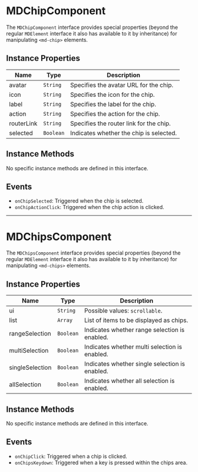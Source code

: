 # MDChipComponent

The `MDChipComponent` interface provides special properties (beyond the regular `MDElement` interface it also has available to it by inheritance) for manipulating `<md-chip>` elements.

## Instance Properties

| Name       | Type     | Description                                 |
|------------|----------|---------------------------------------------|
| avatar     | `String` | Specifies the avatar URL for the chip.     |
| icon       | `String` | Specifies the icon for the chip.           |
| label      | `String` | Specifies the label for the chip.          |
| action     | `String` | Specifies the action for the chip.         |
| routerLink | `String` | Specifies the router link for the chip.    |
| selected   | `Boolean`| Indicates whether the chip is selected.    |

## Instance Methods

No specific instance methods are defined in this interface.

## Events

- `onChipSelected`: Triggered when the chip is selected.
- `onChipActionClick`: Triggered when the chip action is clicked.

---

# MDChipsComponent

The `MDChipsComponent` interface provides special properties (beyond the regular `MDElement` interface it also has available to it by inheritance) for manipulating `<md-chips>` elements.

## Instance Properties

| Name            | Type      | Description                                    |
|-----------------|-----------|------------------------------------------------|
| ui              | `String`  | Possible values: `scrollable`.                 |
| list            | `Array`   | List of items to be displayed as chips.        |
| rangeSelection  | `Boolean` | Indicates whether range selection is enabled.  |
| multiSelection  | `Boolean` | Indicates whether multi selection is enabled.  |
| singleSelection | `Boolean` | Indicates whether single selection is enabled. |
| allSelection    | `Boolean` | Indicates whether all selection is enabled.    |

## Instance Methods

No specific instance methods are defined in this interface.

## Events

- `onChipClick`: Triggered when a chip is clicked.
- `onChipsKeydown`: Triggered when a key is pressed within the chips area.

